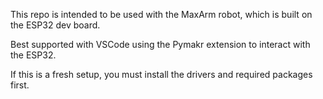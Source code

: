 This repo is intended to be used with the MaxArm robot, which is built on the ESP32 dev board.

Best supported with VSCode using the Pymakr extension to interact with the ESP32.

If this is a fresh setup, you must install the drivers and required packages first.